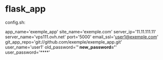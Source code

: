 # flask_app

config.sh:

app_name='exemple_app'
site_name='exemple.com'
server_ip='11.11.111.11'
server_name='vps111.ovh.net'
port='5000'
email_ssl='user1@exemple.com'
git_app_repo='git://github.com/exemple/exemple_app.git'
user_name='user1'
old_password='****'
new_password='****'
user_password='****'

